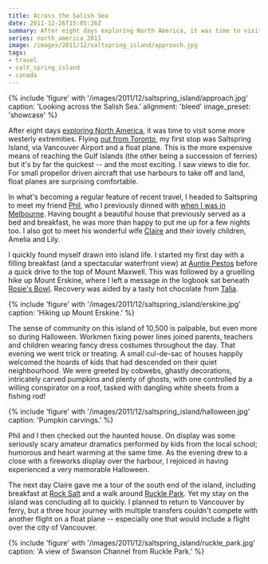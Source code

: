 ```yaml
---
title: Across the Salish Sea
date: 2011-12-26T15:05:26Z
summary: After eight days exploring North America, it was time to visit some of its more westerly extremities. Flying out from Toronto, my first stop was Saltspring Island, via Vancouver Airport and a float plane.
series: north_america_2011
image: /images/2011/12/saltspring_island/approach.jpg
tags:
- travel
- salt_spring_island
- canada
---
```

{% include 'figure' with '/images/2011/12/saltspring_island/approach.jpg'
  caption: 'Looking across the Salish Sea.'
  alignment: 'bleed'
  image_preset: 'showcase'
%}

After eight days [exploring North America][1], it was time to visit some more westerly extremities. Flying [out from Toronto][2], my first stop was Saltspring Island, via Vancouver Airport and a float plane. This is the more expensive means of reaching the Gulf Islands (the other being a succession of ferries) but it's by far the quickest -- and the most exciting. I saw views to die for. For small propellor driven aircraft that use harbours to take off and land, float planes are surprising comfortable.

In what's becoming a regular feature of recent travel, I headed to Saltspring to meet my friend [Phil][3], who I previously dinned with [when I was in Melbourne][4]. Having bought a beautiful house that previously served as a bed and breakfast, he was more than happy to put me up for a few nights too. I also got to meet his wonderful wife [Claire][5] and their lovely children, Amelia and Lily.

I quickly found myself drawn into island life. I started my first day with a filling breakfast (and a spectacular waterfront view) at [Auntie Pestos][6] before a quick drive to the top of Mount Maxwell. This was followed by a gruelling hike up Mount Erskine, where I left a message in the logbook sat beneath [Rosie's Bowl][7]. Recovery was aided by a tasty hot chocolate from [Talia][8].

{% include 'figure' with '/images/2011/12/saltspring_island/erskine.jpg'
  caption: 'Hiking up Mount Erskine.'
%}

The sense of community on this island of 10,500 is palpable, but even more so during Halloween. Workmen fixing power lines joined parents, teachers and children wearing fancy dress costumes throughout the day. That evening we went trick or treating. A small cul-de-sac of houses happily welcomed the hoards of kids that had descended on their quiet neighbourhood. We were greeted by cobwebs, ghastly decorations, intricately carved pumpkins and plenty of ghosts, with one controlled by a willing conspirator on a roof, tasked with dangling white sheets from a fishing rod!

{% include 'figure' with '/images/2011/12/saltspring_island/halloween.jpg'
  caption: 'Pumpkin carvings.'
%}

Phil and I then checked out the haunted house. On display was some seriously scary amateur dramatics performed by kids from the local school; humorous and heart warming at the same time. As the evening drew to a close with a fireworks display over the harbour, I rejoiced in having experienced a very memorable Halloween.

The next day Claire gave me a tour of the south end of the island, including breakfast at [Rock Salt][9] and a walk around [Ruckle Park][10]. Yet my stay on the island was concluding all to quickly. I planned to return to Vancouver by ferry, but a three hour journey with multiple transfers couldn't compete with another flight on a float plane -- especially one that would include a flight over the city of Vancouver.

{% include 'figure' with '/images/2011/12/saltspring_island/ruckle_park.jpg'
  caption: 'A view of Swanson Channel from Ruckle Park.'
%}

[1]: /2011/12/north_america
[2]: /2011/12/toronto
[3]: http://philmccluskey.com/
[4]: /2010/01/melbourne
[5]: http://loobylu.com/
[6]: http://auntiepestos.com/
[7]: http://rosiesbowl.wordpress.com/about/
[8]: http://cafetalia.ca/
[9]: http://rocksaltrestaurant.com/
[10]: http://env.gov.bc.ca/bcparks/explore/parkpgs/ruckle/
